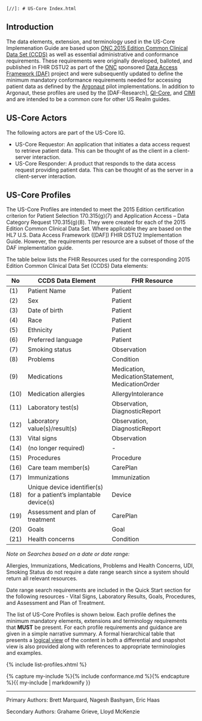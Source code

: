 ﻿	[//]: # US-Core Index.html

## Introduction

The data elements, extension, and terminology used in the US-Core Implemenation Guide are based upon [ONC 2015 Edition Common Clinical Data Set (CCDS)] as well as essential administrative and conformance requirements.   These requirements were originally developed, balloted, and published in FHIR DSTU2 as part of the [ONC] sponsored [Data Access Framework (DAF)] project and were subsequently updated to define the minimum mandatory conformance requirements needed for accessing patient data as defined by the [Argonaut] pilot implementations.  In addition to Argonaut, these profiles are used by the [DAF-Research], [QI-Core], and [CIMI] and are intended to be a common core for other US Realm guides.

## US-Core Actors

The following actors are part of the US-Core IG.

* US-Core Requestor: An application that initiates a data access request to retrieve patient data. This can be thought of as the client in a client-server interaction.
* US-Core Responder: A product that responds to the data access request providing patient data. This can be thought of as the server in a client-server interaction.


## US-Core Profiles

The US-Core Profiles are intended to meet the 2015 Edition certification criterion for Patient Selection 170.315(g)(7) and Application Access – Data Category Request 170.315(g)(8). They were created for each of the 2015 Edition Common Clinical Data Set. Where applicable they are based on the HL7 U.S. Data Access Framework ([DAF]) FHIR DSTU2 Implementation Guide. However, the requirements per resource are a subset of those of the DAF implementation guide.

The table below lists the FHIR Resources used for the corresponding 2015 Edition Common Clinical Data Set (CCDS) Data elements:

No| CCDS Data Element | FHR Resource
---|---|---|
(1) |  Patient Name | Patient
(2) |  Sex | Patient
(3) |  Date of birth | Patient
(4) |  Race | Patient
(5) |  Ethnicity | Patient
(6) |  Preferred language | Patient
(7) |  Smoking status | Observation
(8) |  Problems | Condition
(9) |  Medications | Medication, MedicationStatement, MedicationOrder
(10) |  Medication allergies | AllergyIntolerance
(11) |  Laboratory test(s) | Observation, DiagnosticReport
(12) |  Laboratory value(s)/result(s) | Observation, DiagnosticReport
(13) |  Vital signs | Observation
(14) |  (no longer required) | -
(15) |  Procedures | Procedure
(16) |  Care team member(s) | CarePlan
(17) |  Immunizations | Immunization
(18) |  Unique device identifier(s) for a patient’s implantable device(s) | Device
(19) |  Assessment and plan of treatment | CarePlan
(20) |  Goals | Goal
(21) |  Health concerns | Condition

*Note on Searches based on a date or date range:*

Allergies, Immunizations, Medications, Problems and Health Concerns, UDI, Smoking Status do not require a date range search since a system should return all relevant resources.

Date range search requirements are included in the Quick Start section for the following resources - Vital Signs, Laboratory Results, Goals, Procedures, and Assessment and Plan of Treatment.


The list of US-Core Profiles is shown below.  Each profile defines the minimum mandatory elements, extensions and terminology requirements that **MUST** be present. For each profile requirements and guidance are given in a simple narrative summary. A formal hierarchical table that presents a [logical view] of the content in both a differential and snapshot view is also provided along with references to appropriate terminologies and examples.


{% include list-profiles.xhtml %}


{% capture my-include %}{% include conformance.md %}{% endcapture %}{{ my-include | markdownify }}

----


Primary Authors: Brett Marquard, Nagesh Bashyam, Eric Haas

Secondary Authors: Grahame Grieve, Lloyd McKenzie



[QI-Core]:https://oncprojectracking.healthit.gov/wiki/display/TechLabSC/CQF+Home
[CIMI]:http://www.opencimi.org
[Argonaut]: http://argonautwiki.hl7.org/index.php?title=Main_Page
[US-Core]: US-Core.html
[US-Core]: US-Core.html
[US-Core-Research]: US-Core-research.html
[Conformance requirements for the US-Core Requestor actor]: capabilitystatement-US-Core-query-requestor.html
[Conformance requirements for the US-Core Responder actor]: capabilitystatement-US-Core-query-responder.html
[US-Core Security]: US-Core-security.html
[ONC]: http://www.healthit.gov/newsroom/about-onc
[Data Access Framework (DAF)]: http://wiki.siframework.org/Data+Access+Framework+Homepage
[PCORnet]: http://www.pcornet.org/
[Argonaut]: http://argonautwiki.hl7.org/index.php?title=Main_Page
[ONC 2015 Edition Common Clinical Data Set (CCDS)]: https://www.healthit.gov/sites/default/files/2015Ed_CCG_CCDS.pdf
[profiles]: http://hl7-fhir.github.io/profiling.html
[logical view]: http://hl7-fhir.github.io/formats.html#table
[StructureDefinitions]: http://hl7-fhir.github.io/structuredefinition.html
[Value sets]: http://hl7-fhir.github.io/valueset.html
[CodeSystem]: http://hl7-fhir.github.io/codesystem.html
[ConceptMap]: http://hl7-fhir.github.io/conceptmap.html
[NamingSystem]: http://hl7-fhir.github.io/namingsystem.html
[FHIR Conformance Rules]: http://hl7-fhir.github.io/capabilitystatement-rules.html
[dataAbsentReason]: http://hl7-fhir.github.io/extension-data-absent-reason.html
[FHIR Terminology]: http://hl7-fhir.github.io/terminologies.html
[FHIR RESTful API]: http://hl7-fhir.github.io/http.html
[HTTP]: http://hl7-fhir.github.io/http.html
[FHIR Data Types]: http://hl7-fhir.github.io/datatypes.html
[FHIR Search]: http://hl7-fhir.github.io/search.html
[FHIR Resource]: http://hl7-fhir.github.io/formats.html
